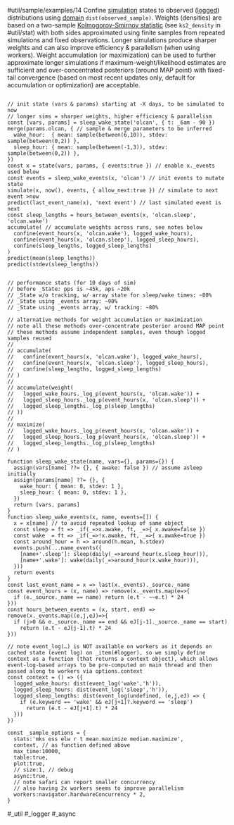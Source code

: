 #util/sample/examples/14 Confine [simulation](#util/sim) states to observed ([logged](#logger)) distributions using [domain](#///domains) `dist(observed_sample)`. Weights (densities) are based on a two-sample [Kolmogorov-Smirnov statistic](https://en.wikipedia.org/wiki/Kolmogorov–Smirnov_test#Kolmogorov–Smirnov_statistic) (see `ks2_density` in #util/stat) with both sides approximated using finite samples from repeated simulations and fixed observations. Longer simulations produce sharper weights and can also improve efficiency & parallelism (when using workers). Weight accumulation (or maximization) can be used to further approximate longer simulations if maximum-weight/likelihood estimates are sufficient and over-concentrated posteriors (around MAP point) with fixed-tail convergence (based on most recent updates only, default for accumulation or optimization) are acceptable.
```js:js_input

// init state (vars & params) starting at -X days, to be simulated to now
// longer sims = sharper weights, higher efficiency & parallelism
const [vars, params] = sleep_wake_state('olcan', { t: _6am - 90 })
merge(params.olcan, { // sample & merge parameters to be inferred
  wake_hour:  { mean: sample(between(6,10)), stdev: sample(between(0,2)) },
  sleep_hour: { mean: sample(between(-1,3)), stdev: sample(between(0,2)) },
})
const x = state(vars, params, { events:true }) // enable x._events used below
const events = sleep_wake_events(x, 'olcan') // init events to mutate state
simulate(x, now(), events, { allow_next:true }) // simulate to next event >now
predict(last_event_name(x), 'next event') // last simulated event is next
const sleep_lengths = hours_between_events(x, 'olcan.sleep', 'olcan.wake')
accumulate( // accumulate weights across runs, see notes below
  confine(event_hours(x, 'olcan.wake'), logged_wake_hours),
  confine(event_hours(x, 'olcan.sleep'), logged_sleep_hours),
  confine(sleep_lengths, logged_sleep_lengths)
)
predict(mean(sleep_lengths))
predict(stdev(sleep_lengths))

```
```js:js_removed

// performance stats (for 10 days of sim)
// before _State: pps is ~45k, aps ~20k
// _State w/o tracking, w/ array state for sleep/wake times: ~80%
// _State using _events array: ~90%
// _State using _events array, w/ tracking: ~80%

// alternative methods for weight accumulation or maximization
// note all these methods over-concentrate posterior around MAP point
// these methods assume independent samples, even though logged samples reused
//
// accumulate(
//   confine(event_hours(x, 'olcan.wake'), logged_wake_hours),
//   confine(event_hours(x, 'olcan.sleep'), logged_sleep_hours),
//   confine(sleep_lengths, logged_sleep_lengths)
// )
//
// accumulate(weight(
//   logged_wake_hours._log_p(event_hours(x, 'olcan.wake')) +
//   logged_sleep_hours._log_p(event_hours(x, 'olcan.sleep')) +
//   logged_sleep_lengths._log_p(sleep_lengths)
// ))
//
// maximize(
//   logged_wake_hours._log_p(event_hours(x, 'olcan.wake')) +
//   logged_sleep_hours._log_p(event_hours(x, 'olcan.sleep')) +
//   logged_sleep_lengths._log_p(sleep_lengths)
// )

function sleep_wake_state(name, vars={}, params={}) {
  assign(vars[name] ??= {}, { awake: false }) // assume asleep initially
  assign(params[name] ??= {}, {
    wake_hour: { mean: 8, stdev: 1 },
    sleep_hour: { mean: 0, stdev: 1 },
  })
  return [vars, params]
}
function sleep_wake_events(x, name, events=[]) {
  x = x[name] // to avoid repeated lookup of same object
  const sleep = ft => _if(_=>x.awake, ft, _=>{ x.awake=false })
  const wake  = ft => _if(_=>!x.awake, ft, _=>{ x.awake=true })
  const around_hour = h => around(h.mean, h.stdev)
  events.push(...name_events({
    [name+'.sleep']: sleep(daily(_=>around_hour(x.sleep_hour))),
    [name+'.wake']: wake(daily(_=>around_hour(x.wake_hour))),
  }))
  return events
}
const last_event_name = x => last(x._events)._source._name
const event_hours = (x, name) => remove(x._events.map(e=>{
  if (e._source._name == name) return (e.t - ~~e.t) * 24
}))
const hours_between_events = (x, start, end) => remove(x._events.map((e,j,eJ)=>{
  if (j>0 && e._source._name == end && eJ[j-1]._source._name == start)
    return (e.t - eJ[j-1].t) * 24
}))

// note event_log(…) is NOT available on workers as it depends on cached state (event log) on _item(#logger), so we simply define context as a function (that returns a context object), which allows event-log-based arrays to be pre-computed on main thread and then passed along to workers via options.context
const context = () => ({
  logged_wake_hours: dist(event_log('wake','h')),
  logged_sleep_hours: dist(event_log('sleep','h')),
  logged_sleep_lengths: dist(event_log(undefined, (e,j,eJ) => {
    if (e.keyword == 'wake' && eJ[j+1]?.keyword == 'sleep')
      return (e.t - eJ[j+1].t) * 24
  }))
})

const _sample_options = {
  stats:'mks ess elw r t mean.maximize median.maximize',
  context, // as function defined above
  max_time:10000,
  table:true,
  plot:true,
  // size:1, // debug
  async:true,
  // note safari can report smaller concurrency
  // also having 2x workers seems to improve parallelism
  workers:navigator.hardwareConcurrency * 2,
}

```
#_util #_logger #_async